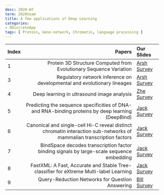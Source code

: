 ```yaml
---
desc: 2020-W7
term: 2020team
title: A few applications of Deep Learning 
categories:
- 9DiscreteApp
tags: [ Protein, Gene-network, Chromatin, language processing ]  
---
```




| Index | Papers |  Our Slides |
| :---- | -------------------------------------: | :------------------------------------- |
|1 | Protein 3D Structure Computed from Evolutionary Sequence Variation | [Arsh Survey]({{site.baseurl}}/talkArsh-A19/20190719-Protein3DStructure.pdf) |
|3 | Regulatory network inference on developmental and evolutionary lineages | [Arsh Survey]({{site.baseurl}}/talkArsh-A19/20190724-IPAMRegulatoryInference.pdf) |
|4 | Deep learning in ultrasound image analysis | [Zhe Survey]({{site.baseurl}}/talks-A2020A/slides-26-Ultrasound-20210121.pdf) |
|5 | Predicting the sequence specificities of DNA- and RNA-binding proteins by deep learning (DeepBind) | [Jack Survey]({{site.baseurl}}/talks-mb2019/Jack_20181010GeneticsofTFDNABindingVariation.pdf) |
|6 | Canonical and single-cell Hi-C reveal distinct chromatin interaction sub-networks of mammalian transcription factors | [Jack Survey]({{site.baseurl}}/talks-mb2019/Jack_20190816-ChromatinLocalization.pdf) |
|7 | BindSpace decodes transcription factor binding signals by large-scale sequence embedding | [Jack Survey]({{site.baseurl}}/talks-mb2019/Jack_20190821-BindSpace.pdf) |
|8 | FastXML: A Fast, Accurate and Stable Tree-classifier for eXtreme Multi-label Learning | [Jack Survey]({{site.baseurl}}/talks-mb2019/Jack_20181018_FastXML.pdf) |
|9 | Query-Reduction Networks for Question Answering | [Bill Survey]({{site.baseurl}}/talks-mb2019/Bill19.09.06_QueryReductionNetwork.pdf) |


